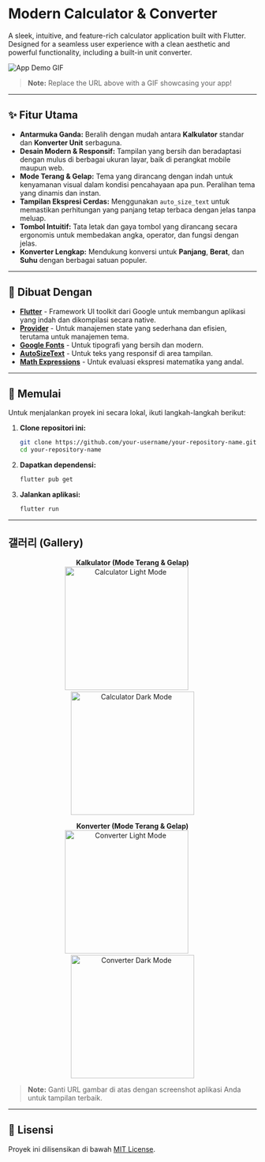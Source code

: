 # Modern Calculator & Converter

A sleek, intuitive, and feature-rich calculator application built with Flutter. Designed for a seamless user experience with a clean aesthetic and powerful functionality, including a built-in unit converter.

![App Demo GIF](https://your-gif-url-here.com/demo.gif)
> **Note:** Replace the URL above with a GIF showcasing your app!

---

## ✨ Fitur Utama

- **Antarmuka Ganda:** Beralih dengan mudah antara **Kalkulator** standar dan **Konverter Unit** serbaguna.
- **Desain Modern & Responsif:** Tampilan yang bersih dan beradaptasi dengan mulus di berbagai ukuran layar, baik di perangkat mobile maupun web.
- **Mode Terang & Gelap:** Tema yang dirancang dengan indah untuk kenyamanan visual dalam kondisi pencahayaan apa pun. Peralihan tema yang dinamis dan instan.
- **Tampilan Ekspresi Cerdas:** Menggunakan `auto_size_text` untuk memastikan perhitungan yang panjang tetap terbaca dengan jelas tanpa meluap.
- **Tombol Intuitif:** Tata letak dan gaya tombol yang dirancang secara ergonomis untuk membedakan angka, operator, dan fungsi dengan jelas.
- **Konverter Lengkap:** Mendukung konversi untuk **Panjang**, **Berat**, dan **Suhu** dengan berbagai satuan populer.

---

## 🎨 Dibuat Dengan

- **[Flutter](https://flutter.dev/)** - Framework UI toolkit dari Google untuk membangun aplikasi yang indah dan dikompilasi secara native.
- **[Provider](https://pub.dev/packages/provider)** - Untuk manajemen state yang sederhana dan efisien, terutama untuk manajemen tema.
- **[Google Fonts](https://pub.dev/packages/google_fonts)** - Untuk tipografi yang bersih dan modern.
- **[AutoSizeText](https://pub.dev/packages/auto_size_text)** - Untuk teks yang responsif di area tampilan.
- **[Math Expressions](https://pub.dev/packages/math_expressions)** - Untuk evaluasi ekspresi matematika yang andal.

---

## 🚀 Memulai

Untuk menjalankan proyek ini secara lokal, ikuti langkah-langkah berikut:

1.  **Clone repositori ini:**
    ```sh
    git clone https://github.com/your-username/your-repository-name.git
    cd your-repository-name
    ```

2.  **Dapatkan dependensi:**
    ```sh
    flutter pub get
    ```

3.  **Jalankan aplikasi:**
    ```sh
    flutter run
    ```

---

## 갤러리 (Gallery)

<p align="center">
  <b>Kalkulator (Mode Terang & Gelap)</b><br>
  <img src="https://path-to-your/calculator-light.png" width="250" alt="Calculator Light Mode">
  &nbsp; &nbsp; &nbsp;
  <img src="https://path-to-your/calculator-dark.png" width="250" alt="Calculator Dark Mode">
</p>

<p align="center">
  <b>Konverter (Mode Terang & Gelap)</b><br>
  <img src="https://path-to-your/converter-light.png" width="250" alt="Converter Light Mode">
  &nbsp; &nbsp; &nbsp;
  <img src="https://path-to-your/converter-dark.png" width="250" alt="Converter Dark Mode">
</p>

> **Note:** Ganti URL gambar di atas dengan screenshot aplikasi Anda untuk tampilan terbaik.

---

## 📄 Lisensi

Proyek ini dilisensikan di bawah [MIT License](LICENSE).
